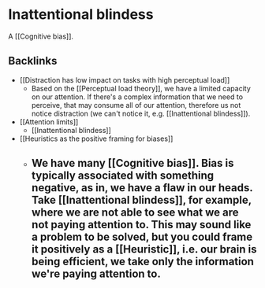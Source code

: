 # Inattentional blindess
A [[Cognitive bias]].
## Backlinks
* [[Distraction has low impact on tasks with high perceptual load]]
	* Based on the [[Perceptual load theory]], we have a limited capacity on our attention. If there's a complex information that we need to perceive, that may consume all of our attention, therefore us not notice distraction (we can't notice it, e.g. [[Inattentional blindess]]).
* [[Attention limits]]
	* [[Inattentional blindess]]
* [[Heuristics as the positive framing for biases]]
	* ## We have many [[Cognitive bias]]. Bias is typically associated with something negative, as in, we have a flaw in our heads. Take [[Inattentional blindess]], for example, where we are not able to see what we are not paying attention to. This may sound like a problem to be solved, but you could frame it positively as a [[Heuristic]], i.e. our brain is being efficient, we take only the information we're paying attention to.

<!-- #evergreen -->

<!-- {BearID:B264E7AE-289B-4010-B080-EB785A78FCDD-652-000001BBCAAA21D8} -->
